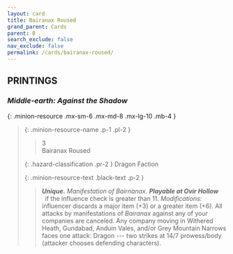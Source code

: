 ```yaml
---
layout: card
title: Bairanax Roused
grand_parent: Cards
parent: B
search_exclude: false
nav_exclude: false
permalink: /cards/bairanax-roused/
---
```


## PRINTINGS


### _Middle-earth: Against the Shadow_

{: .minion-resource .mx-sm-6 .mx-md-8 .mx-lg-10 .mb-4 }
> {: .minion-resource-name .p-1 .pl-2 }
> > <div class="hazard-mp">3</div>
> > <div class="card-name">Bairanax Roused</div>
>
> {: .hazard-classification .pr-2 }
> Dragon Faction
>
> {: .minion-resource-text .black-text .p-2 }
> > _**Unique.**_ _Manifestation of Bairnanax._ ***Playable at Ovir Hollow*** <br>&ensp;if the influence check is greater than 11. _Modifications:_ influencer discards a major item (+3) or a greater item (+6). All attacks by manifestations of _Bairanax_ against any of your companies are canceled. Any company moving in Withered Heath, Gundabad, Anduin Vales, and/or Grey Mountain Narrows faces one attack: Dragon --- two strikes at 14/7 prowess/body (attacker chooses defending characters). 
> 
